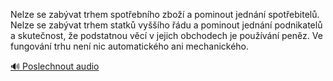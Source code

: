 
Nelze se zabývat trhem spotřebního zboží a pominout jednání spotřebitelů. Nelze se zabývat trhem statků vyššího řádu a pominout jednání podnikatelů a skutečnost, že podstatnou věcí v jejich obchodech je používání peněz. Ve fungování trhu není nic automatického ani mechanického.

[🔊 Poslechnout audio](/data/7-paragraphs/audio/chapter_62/para_009-Nelze-se-zabvat-trhem-spotebnho-zbo-a-pominou.mp3)
